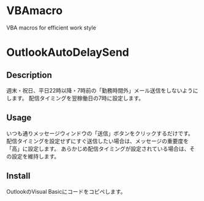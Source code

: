 # VBAmacro
VBA macros for efficient work style

OutlookAutoDelaySend
====================
## Description
週末・祝日、平日22時以降・7時前の「勤務時間外」メール送信をしないようにします。
配信タイミングを翌稼働日の7時に設定します。

## Usage
いつも通りメッセージウィンドウの「送信」ボタンをクリックするだけです。
配信タイミングを設定せずにすぐ送信したい場合は、メッセージの重要度を「高」に設定します。
あらかじめ配信タイミングが設定されている場合は、その設定を維持します。

## Install
OutlookのVisual Basicにコードをコピペします。
